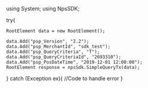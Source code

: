 using System;
using NpsSDK;

try{

    RootElement data = new RootElement();

    data.Add("psp_Version", "2.2");
    data.Add("psp_MerchantId", "sdk_test");
    data.Add("psp_QueryCriteria", "T");
    data.Add("psp_QueryCriteriaId", "2693310");
    data.Add("psp_PosDateTime", "2019-12-01 12:00:00");
    RootElement response = npsSdk.SimpleQueryTx(data);

}
catch (Exception ex){
    //Code to handle error
}

